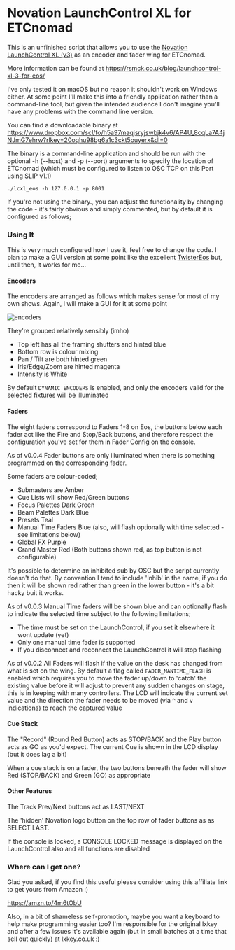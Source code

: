 # Novation LaunchControl XL for ETCnomad

This is an unfinished script that allows you to use the [Novation LaunchControl XL (v3)](https://amzn.to/4m6tObU) as an encoder and fader wing for ETCnomad.

More information can be found at https://rsmck.co.uk/blog/launchcontrol-xl-3-for-eos/

I've only tested it on macOS but no reason it shouldn't work on Windows either. At some point I'll make this into a friendly application rather than a command-line tool, but given the intended audience I don't imagine you'll have any problems with the command line version. 

You can find a downloadable binary at https://www.dropbox.com/scl/fo/h5a97maqjsryjswbjk4v6/AP4U_8cqLa7A4jNJmG7ehrw?rlkey=20oqhu98bg6a1c3ckt5ouyerx&dl=0 

The binary is a command-line application and should be run with the optional -h (--host) and -p (--port) arguments to specify the location of ETCnomad (which must be configured to listen to OSC TCP on this Port using SLIP v1.1)

```
./lcxl_eos -h 127.0.0.1 -p 8001
```

If you're not using the binary., you can adjust the functionality by changing the code - it's fairly obvious and simply commented, but by default it is configured as follows;

### Using It

This is very much configured how I use it, feel free to change the code. I plan to make a GUI version at some point like the excellent [TwisterEos](https://en.nolaskey.com/twistereos) but, until then, it works for me...

#### Encoders

The encoders are arranged as follows which makes sense for most of my own shows. Again, I will make a GUI for it at some point

![encoders](https://github.com/user-attachments/assets/c3e1d9bf-6411-45c1-b6c5-62712db40ba6)

They're grouped relatively sensibly (imho)
- Top left has all the framing shutters and hinted blue
- Bottom row is colour mixing
- Pan / Tilt are both hinted green
- Iris/Edge/Zoom are hinted magenta
- Intensity is White

By default `DYNAMIC_ENCODERS` is enabled, and only the encoders valid for the selected fixtures will be illuminated 

#### Faders

The eight faders correspond to Faders 1-8 on Eos, the buttons below each fader act like the Fire and Stop/Back buttons, and therefore respect the configuration you've set for them in Fader Config on the console. 

As of v0.0.4 Fader buttons are only illuminated when there is something programmed on the corresponding fader. 

Some faders are colour-coded;
- Submasters are Amber
- Cue Lists will show Red/Green buttons
- Focus Palettes Dark Green
- Beam Palettes Dark Blue
- Presets Teal
- Manual Time Faders Blue (also, will flash optionally with time selected - see limitations below)
- Global FX Purple
- Grand Master Red (Both buttons shown red, as top button is not configurable)
 
It's possible to determine an inhibited sub by OSC but the script currently doesn't do that. By convention I tend to include 'Inhib' in the name, if you do then it will be shown red rather than green in the lower button - it's a bit hacky buit it works.

As of v0.0.3 Manual Time faders will be shown blue and can optionally flash to indicate the selected time subject to the following limitations;
- The time must be set on the LaunchControl, if you set it elsewhere it wont update (yet)
- Only one manual time fader is supported
- If you disconnect and reconnect the LaunchControl it will stop flashing

As of v0.0.2 All Faders will flash if the value on the desk has changed from what is set on the wing. By default a flag called `FADER_MANTIME_FLASH` is enabled which requires you to move the fader up/down to 'catch' the existing value before it will adjust to prevent any sudden changes on stage, this is in keeping with many controllers. The LCD will indicate the current set value and the direction the fader needs to be moved (via `^` and `v` indications) to reach the captured value

#### Cue Stack

The "Record" (Round Red Button) acts as STOP/BACK and the Play button acts as GO as you'd expect. The current Cue is shown in the LCD display (but it does lag a bit)

When a cue stack is on a fader, the two buttons beneath the fader will show Red (STOP/BACK) and Green (GO) as appropriate

#### Other Features

The Track Prev/Next buttons act as LAST/NEXT

The 'hidden' Novation logo button on the top row of fader buttons as as SELECT LAST.

If the console is locked, a CONSOLE LOCKED message is displayed on the LaunchControl also and all functions are disabled

### Where can I get one? 
 
Glad you asked, if you find this useful please consider using this affiliate link to get yours from Amazon :) 

https://amzn.to/4m6tObU

Also, in a bit of shameless self-promotion, maybe you want a keyboard to help make programming easier too? I'm responsible for the original lxkey and after a few issues it's available again (but in small batches at a time that sell out quickly) at lxkey.co.uk :) 
